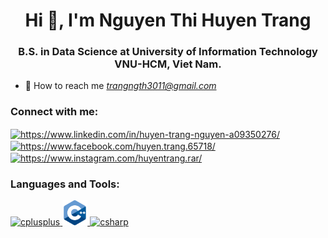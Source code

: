 <h1 align="center">Hi 👋, I'm Nguyen Thi Huyen Trang</h1>
<h3 align="center">B.S. in Data Science at University of Information Technology VNU-HCM, Viet Nam.
</h3>

- 🦉 How to reach me *trangngth3011@gmail.com*

<h3 align="left">Connect with me:</h3>
<p align="left">
    <a href="https://www.linkedin.com/in/huyen-trang-nguyen-a09350276/" target="blank">
        <img align="center" src="https://img.icons8.com/?size=100&id=13930&format=png&color=000000" alt="https://www.linkedin.com/in/huyen-trang-nguyen-a09350276/"  height="50" width="50" />
    </a>
    <a href="https://www.facebook.com/huyen.trang.65718/" target="blank">
        <img align="center" src="https://img.icons8.com/?size=100&id=118495&format=png&color=000000" alt="https://www.facebook.com/huyen.trang.65718/" height="45" width="45" />
    </a>
    <a href="https://www.instagram.com/huyentrang.rar/" target="blank">
        <img align="center" src="https://img.icons8.com/?size=100&id=Xy10Jcu1L2Su&format=png&color=000000" alt="https://www.instagram.com/huyentrang.rar/" height="50" width="50" />
    </a>
</p>

<h3 align="left">Languages and Tools:</h3>
<p align="left"> 
    <a href="https://www.w3schools.com/python/" target="_blank" rel="noreferrer"> 
        <img src="https://img.icons8.com/?size=100&id=13441&format=png&color=000000" alt="cplusplus" width="40" height="40"/> 
    </a> 
    <a href="https://www.w3schools.com/cpp" target="_blank" rel="noreferrer"> 
        <img src="https://raw.githubusercontent.com/devicons/devicon/master/icons/cplusplus/cplusplus-original.svg" alt="csharp" width="40" height="40"/> 
    </a> 
    <a href="https://www.w3schools.com/sql/" target="_blank" rel="noreferrer"> 
        <img src="https://img.icons8.com/?size=100&id=13406&format=png&color=000000" alt="csharp" width="40" height="40"/> 
    </a> 
</p>
